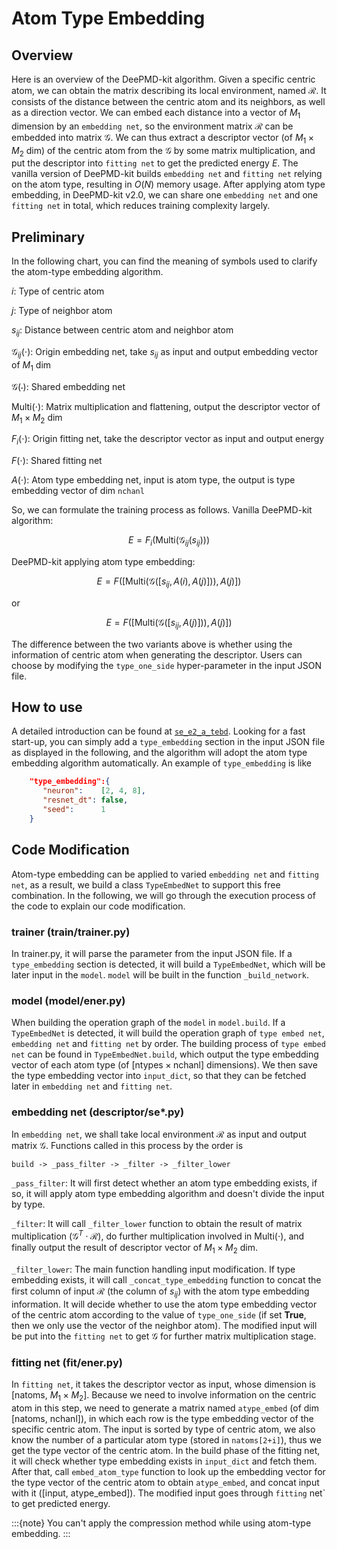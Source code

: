 # Atom Type Embedding
## Overview
Here is an overview of the DeePMD-kit algorithm. Given a specific centric atom, we can obtain the matrix describing its local environment, named $\mathcal R$. It consists of the distance between the centric atom and its neighbors, as well as a direction vector. We can embed each distance into a vector of $M_1$ dimension by an `embedding net`, so the environment matrix $\mathcal R$ can be embedded into matrix $\mathcal G$. We can thus extract a descriptor vector (of $M_1 \times M_2$ dim) of the centric atom from the $\mathcal G$ by some matrix multiplication, and put the descriptor into `fitting net` to get the predicted energy $E$. The vanilla version of DeePMD-kit builds `embedding net` and `fitting net` relying on the atom type, resulting in $O(N)$ memory usage. After applying atom type embedding, in DeePMD-kit v2.0, we can share one `embedding net` and one `fitting net` in total, which reduces training complexity largely.

## Preliminary
In the following chart, you can find the meaning of symbols used to clarify the atom-type embedding algorithm.

<!-- GitHub Markdown cannot render math in a table... -->
$i$: Type of centric atom

$j$: Type of neighbor atom

$s_{ij}$: Distance between centric atom and neighbor atom

$\mathcal G_{ij}(\cdot)$: Origin embedding net, take $s_{ij}$ as input and output embedding vector of $M_1$ dim

$\mathcal G(\cdot)$: Shared embedding net

$\text{Multi}(\cdot)$: Matrix multiplication and flattening, output the descriptor vector of $M_1\times M_2$ dim

$F_i(\cdot)$: Origin fitting net, take the descriptor vector as input and output energy

$F(\cdot)$: Shared fitting net

$A(\cdot)$: Atom type embedding net, input is atom type, the output is type embedding vector of dim `nchanl`

So, we can formulate the training process as follows.
Vanilla DeePMD-kit algorithm:

$$E = F_i( \text{Multi}( \mathcal G_{ij}( s_{ij} ) ) )$$

DeePMD-kit applying atom type embedding:

$$E = F( [ \text{Multi}( \mathcal G( [s_{ij}, A(i), A(j)] ) ), A(j)] )$$

or

$$E = F( [ \text{Multi}( \mathcal G( [s_{ij}, A(j)] ) ), A(j)] )$$

The difference between the two variants above is whether using the information of centric atom when generating the descriptor. Users can choose by modifying the `type_one_side` hyper-parameter in the input JSON file.

## How to use
A detailed introduction can be found at [`se_e2_a_tebd`](../model/train-se-e2-a-tebd.md). Looking for a fast start-up, you can simply add a `type_embedding` section in the input JSON file as displayed in the following, and the algorithm will adopt the atom type embedding algorithm automatically.
An example of `type_embedding` is like
```json
    "type_embedding":{
       "neuron":    [2, 4, 8],
       "resnet_dt": false,
       "seed":      1
    }
```


## Code Modification
Atom-type embedding can be applied to varied `embedding net` and `fitting net`, as a result, we build a class `TypeEmbedNet` to support this free combination. In the following, we will go through the execution process of the code to explain our code modification.

### trainer (train/trainer.py)
In trainer.py, it will parse the parameter from the input JSON file. If a `type_embedding` section is detected, it will build a `TypeEmbedNet`, which will be later input in the `model`. `model` will be built in the function `_build_network`.
### model (model/ener.py)
When building the operation graph of the `model` in `model.build`. If a `TypeEmbedNet` is detected, it will build the operation graph of `type embed net`, `embedding net` and `fitting net` by order. The building process of `type embed net` can be found in `TypeEmbedNet.build`, which output the type embedding vector of each atom type (of [$\text{ntypes} \times \text{nchanl}$] dimensions). We then save the type embedding vector into `input_dict`, so that they can be fetched later in `embedding net` and `fitting net`.
### embedding net (descriptor/se*.py)
In `embedding net`, we shall take local environment $\mathcal R$ as input and output matrix $\mathcal G$. Functions called in this process by the order is
```
build -> _pass_filter -> _filter -> _filter_lower
```
`_pass_filter`: It will first detect whether an atom type embedding exists, if so, it will apply atom type embedding algorithm and doesn't divide the input by type.

`_filter`: It will call `_filter_lower` function to obtain the result of matrix multiplication ($\mathcal G^T\cdot \mathcal R$), do further multiplication involved in $\text{Multi}(\cdot)$, and finally output the result of descriptor vector of $M_1 \times M_2$ dim.

`_filter_lower`: The main function handling input modification. If type embedding exists, it will call `_concat_type_embedding` function to concat the first column of input $\mathcal R$ (the column of $s_{ij}$) with the atom type embedding information. It will decide whether to use the atom type embedding vector of the centric atom according to the value of `type_one_side` (if set **True**, then we only use the vector of the neighbor atom). The modified input will be put into the `fitting net` to get $\mathcal G$ for further matrix multiplication stage.

### fitting net (fit/ener.py)
In `fitting net`, it takes the descriptor vector as input, whose dimension is [natoms, $M_1\times M_2$]. Because we need to involve information on the centric atom in this step, we need to generate a matrix named `atype_embed` (of dim [natoms, nchanl]), in which each row is the type embedding vector of the specific centric atom. The input is sorted by type of centric atom, we also know the number of a particular atom type (stored in `natoms[2+i]`), thus we get the type vector of the centric atom. In the build phase of the fitting net, it will check whether type embedding exists in `input_dict` and fetch them. After that, call `embed_atom_type` function to look up the embedding vector for the type vector of the centric atom to obtain `atype_embed`, and concat input with it ([input, atype_embed]). The modified input goes through `fitting` net` to get predicted energy.


:::{note}
You can't apply the compression method while using atom-type embedding.
:::
